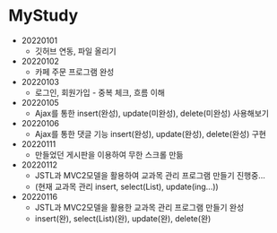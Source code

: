 # MyStudy
* 20220101
    * 깃허브 연동, 파일 올리기
* 20220102
    * 카페 주문 프로그램 완성
* 20220103
    * 로그인, 회원가입 - 중복 체크, 흐름 이해
* 20220105
    * Ajax를 통한 insert(완성), update(미완성), delete(미완성) 사용해보기
* 20220106
    * Ajax를 통한 댓글 기능 insert(완성), update(완성), delete(완성) 구현
* 20220111
    * 만들었던 게시판을 이용하여 무한 스크롤 만듦
* 20220112
    * JSTL과 MVC2모델을 활용하여 교과목 관리 프로그램 만들기 진행중...
    * (현재 교과목 관리 insert, select(List), update(ing...))
* 20220116
    * JSTL과 MVC2모델을 활용한 교과목 관리 프로그램 만들기 완성
    * insert(완), select(List)(완), update(완), delete(완)